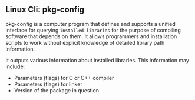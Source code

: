 ## Linux Cli: pkg-config

pkg-config is a computer program that defines and supports a unified interface for querying `installed libraries` for the purpose of compiling software that depends on them. It allows programmers and installation scripts to work without explicit knowledge of detailed library path information. 

It outputs various information about installed libraries. This information may include: 
* Parameters (flags) for C or C++ compiler
* Parameters (flags) for linker
* Version of the package in question
